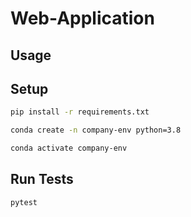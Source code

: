 # Web-Application

## Usage



## Setup

```sh
pip install -r requirements.txt
```

```sh
conda create -n company-env python=3.8

conda activate company-env
```


## Run Tests
```sh
pytest
```